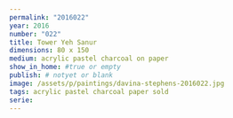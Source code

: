 ```yaml
---
permalink: "2016022"
year: 2016
number: "022"
title: Tower Yeh Sanur
dimensions: 80 x 150
medium: acrylic pastel charcoal on paper
show_in_home: #true or empty
publish: # notyet or blank
image: /assets/p/paintings/davina-stephens-2016022.jpg
tags: acrylic pastel charcoal paper sold
serie:
---
```

